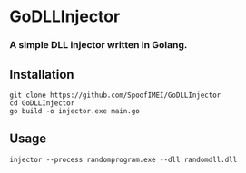 # GoDLLInjector
### A simple DLL injector written in Golang.
## Installation
```
git clone https://github.com/SpoofIMEI/GoDLLInjector
cd GoDLLInjector
go build -o injector.exe main.go
```
## Usage
`injector --process randomprogram.exe --dll randomdll.dll`
